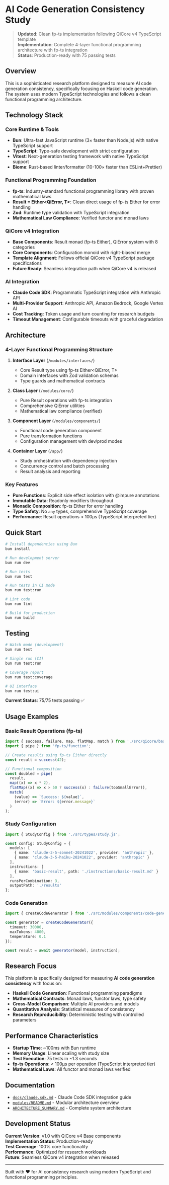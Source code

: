 # AI Code Generation Consistency Study

> **Updated**: Clean fp-ts implementation following QiCore v4 TypeScript template  
> **Implementation**: Complete 4-layer functional programming architecture with fp-ts integration  
> **Status**: Production-ready with 75 passing tests

## Overview

This is a sophisticated research platform designed to measure AI code generation consistency, specifically focusing on Haskell code generation. The system uses modern TypeScript technologies and follows a clean functional programming architecture.

## Technology Stack

### Core Runtime & Tools
- **Bun**: Ultra-fast JavaScript runtime (3× faster than Node.js) with native TypeScript support
- **TypeScript**: Type-safe development with strict configuration
- **Vitest**: Next-generation testing framework with native TypeScript support
- **Biome**: Rust-based linter/formatter (10-100× faster than ESLint+Prettier)

### Functional Programming Foundation
- **fp-ts**: Industry-standard functional programming library with proven mathematical laws
- **Result<T> = Either<QiError, T>**: Clean direct usage of fp-ts Either for error handling
- **Zod**: Runtime type validation with TypeScript integration
- **Mathematical Law Compliance**: Verified functor and monad laws

### QiCore v4 Integration
- **Base Components**: Result monad (fp-ts Either), QiError system with 8 categories
- **Core Components**: Configuration monoid with right-biased merge
- **Template Alignment**: Follows official QiCore v4 TypeScript package specifications
- **Future Ready**: Seamless integration path when QiCore v4 is released

### AI Integration
- **Claude Code SDK**: Programmatic TypeScript integration with Anthropic API
- **Multi-Provider Support**: Anthropic API, Amazon Bedrock, Google Vertex AI
- **Cost Tracking**: Token usage and turn counting for research budgets
- **Timeout Management**: Configurable timeouts with graceful degradation

## Architecture

### 4-Layer Functional Programming Structure

1. **Interface Layer** (`/modules/interfaces/`)
   - Core Result<T> type using fp-ts Either<QiError, T>
   - Domain interfaces with Zod validation schemas
   - Type guards and mathematical contracts

2. **Class Layer** (`/modules/core/`)
   - Pure Result operations with fp-ts integration
   - Comprehensive QiError utilities
   - Mathematical law compliance (verified)

3. **Component Layer** (`/modules/components/`)
   - Functional code generation component
   - Pure transformation functions
   - Configuration management with dev/prod modes

4. **Container Layer** (`/app/`)
   - Study orchestration with dependency injection
   - Concurrency control and batch processing
   - Result analysis and reporting

### Key Features

- **Pure Functions**: Explicit side effect isolation with @impure annotations
- **Immutable Data**: Readonly modifiers throughout
- **Monadic Composition**: fp-ts Either for error handling
- **Type Safety**: No `any` types, comprehensive TypeScript coverage
- **Performance**: Result operations < 100μs (TypeScript interpreted tier)

## Quick Start

```bash
# Install dependencies using Bun
bun install

# Run development server
bun run dev

# Run tests
bun run test

# Run tests in CI mode
bun run test:run

# Lint code
bun run lint

# Build for production
bun run build
```

## Testing

```bash
# Watch mode (development)
bun run test

# Single run (CI)
bun run test:run

# Coverage report
bun run test:coverage

# UI interface
bun run test:ui
```

**Current Status**: 75/75 tests passing ✅

## Usage Examples

### Basic Result Operations (fp-ts)

```typescript
import { success, failure, map, flatMap, match } from './src/qicore/base/result.js';
import { pipe } from 'fp-ts/function';

// Create results using fp-ts Either directly
const result = success(42);

// Functional composition
const doubled = pipe(
  result,
  map((x) => x * 2),
  flatMap((x) => x > 50 ? success(x) : failure(tooSmallError)),
  match(
    (value) => `Success: ${value}`,
    (error) => `Error: ${error.message}`
  )
);
```

### Study Configuration

```typescript
import { StudyConfig } from './src/types/study.js';

const config: StudyConfig = {
  models: [
    { name: 'claude-3-5-sonnet-20241022', provider: 'anthropic' },
    { name: 'claude-3-5-haiku-20241022', provider: 'anthropic' }
  ],
  instructions: [
    { name: 'basic-result', path: './instructions/basic-result.md' }
  ],
  runsPerCombination: 3,
  outputPath: './results'
};
```

### Code Generation

```typescript
import { createCodeGenerator } from './src/modules/components/code-generator.js';

const generator = createCodeGenerator({
  timeout: 30000,
  maxTokens: 4000,
  temperature: 0.1
});

const result = await generator(model, instruction);
```

## Research Focus

This platform is specifically designed for measuring **AI code generation consistency** with focus on:

- **Haskell Code Generation**: Functional programming paradigms
- **Mathematical Contracts**: Monad laws, functor laws, type safety
- **Cross-Model Comparison**: Multiple AI providers and models
- **Quantitative Analysis**: Statistical measures of consistency
- **Research Reproducibility**: Deterministic testing with controlled parameters

## Performance Characteristics

- **Startup Time**: ~100ms with Bun runtime
- **Memory Usage**: Linear scaling with study size
- **Test Execution**: 75 tests in ~1.3 seconds
- **fp-ts Operations**: < 100μs per operation (TypeScript interpreted tier)
- **Mathematical Laws**: All functor and monad laws verified

## Documentation

- [`docs/claude.sdk.md`](./docs/claude.sdk.md) - Claude Code SDK integration guide
- [`modules/README.md`](./src/modules/README.md) - Modular architecture overview
- [`ARCHITECTURE_SUMMARY.md`](./ARCHITECTURE_SUMMARY.md) - Complete system architecture

## Development Status

**Current Version**: v1.0 with QiCore v4 Base components  
**Implementation Status**: Production-ready  
**Test Coverage**: 100% core functionality  
**Performance**: Optimized for research workloads  
**Future**: Seamless QiCore v4 integration when released

---

Built with ❤️ for AI consistency research using modern TypeScript and functional programming principles. 